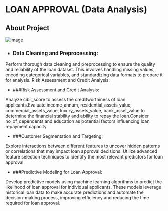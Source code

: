 # LOAN APPROVAL (Data Analysis)
## About Project

![image](https://github.com/VishalMurya/Loan-Data_Analysis/assets/146605505/b51edf00-56af-4c42-8f22-0d5c6635d168)


* ### Data Cleaning and Preprocessing:

Perform thorough data cleaning and preprocessing to ensure the quality and reliability of the loan dataset. This involves handling missing values, encoding categorical variables, and standardizing data formats to prepare it for analysis.
Risk Assessment and Credit Analysis:

 * ###Risk Assessment and Credit Analysis:

Analyze cibil_score to assess the creditworthiness of loan applicants.Evaluate income_annum, residential_assets_value, commercial_assets_value, luxury_assets_value, bank_asset_value to determine the financial stability and ability to repay the loan.Consider no_of_dependents and education as potential factors influencing loan repayment capacity.

* ###Customer Segmentation and Targeting:

Explore interactions between different features to uncover hidden patterns or correlations that may impact loan approval decisions.
Utilize advanced feature selection techniques to identify the most relevant predictors for loan approval.

* ###Predictive Modeling for Loan Approval:

Develop predictive models using machine learning algorithms to predict the likelihood of loan approval for individual applicants. These models leverage historical loan data to make accurate predictions and automate the decision-making process, improving efficiency and reducing the time required for loan approval.

